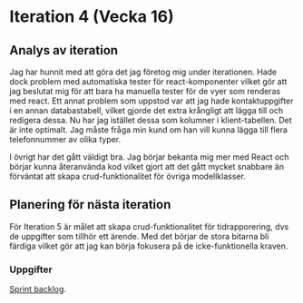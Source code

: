 # Iteration 4 (Vecka 16)

## Analys av iteration
Jag har hunnit med att göra det jag företog mig under iterationen. Hade dock problem med automatiska tester för react-komponenter vilket gör att jag beslutat mig för att bara ha manuella tester för de vyer som renderas med react. Ett annat problem som uppstod var att jag hade kontaktuppgifter i en annan databastabell, vilket gjorde det extra krångligt att lägga till och redigera dessa. Nu har jag istället dessa som kolumner i klient-tabellen. Det är inte optimalt. Jag måste fråga min kund om han vill kunna lägga till flera telefonnummer av olika typer. 

I övrigt har det gått väldigt bra. Jag börjar bekanta mig mer med React och börjar kunna återanvända kod vilket gjort att det gått mycket snabbare än förväntat att skapa crud-funktionalitet för övriga modellklasser. 

## Planering för nästa iteration
För Iteration 5 är målet att skapa crud-funktionalitet för tidrapporering, dvs de uppgifter som tillhör ett ärende. Med det börjar de stora bitarna bli färdiga vilket gör att jag kan börja fokusera på de icke-funktionella kraven. 

### Uppgifter
[Sprint backlog](https://github.com/me222wm/1dv42e-me222wm-docs/blob/master/Sprint-backlogs.md#iteration-5-vecka-17).
